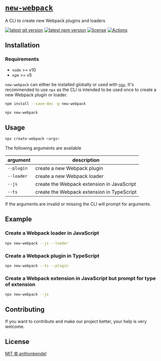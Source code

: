 # [`new-webpack`](https://github.com/anthonkendel/new-webpack)

A CLI to create new Webpack plugins and loaders

[![latest git version](https://img.shields.io/github/v/tag/anthonkendel/new-webpack?label=version)](https://github.com/anthonkendel/new-webpack)
[![latest npm version](https://img.shields.io/npm/v/new-webpack)](https://www.npmjs.com/package/new-webpack)
[![license](https://img.shields.io/github/license/anthonkendel/new-webpack)](https://github.com/anthonkendel/new-webpack/blob/master/LICENSE)
[![Actions](https://github.com/anthonkendel/new-webpack/workflows/Actions/badge.svg)](https://github.com/anthonkendel/new-webpack/actions)

## Installation

### Requirements

- `node` >= v10
- `npm` >= v5

`new-webpack` can either be installed globally or used with [`npx`](https://www.npmjs.com/package/npx). It's recommended to use `npx` as the CLI is intended to be used once to create a new Webpack plugin or loader.

```bash
npm install --save-dev -g new-webpack
```

```bash
npx new-webpack
```

## Usage

```bash
npx create-webpack <args>
```

The following arguments are available

| argument   | description                                |
| ---------- | ------------------------------------------ |
| `--plugin` | create a new Webpack plugin                |
| `--loader` | create a new Webpack loader                |
| `--js`     | create the Webpack extension in JavaScript |
| `--ts`     | create the Webpack extension in TypeScript |

If the arguments are invalid or missing the CLI will prompt for arguments.

## Example

### Create a Webpack loader in JavaScript

```bash
npx new-webpack --js --loader
```

### Create a Webpack plugin in TypeScript

```bash
npx new-webpack --ts --plugin
```

### Create a Webpack extension in JavaScript but prompt for type of extension

```bash
npx new-webpack --js
```

## Contributing

If you want to contribute and make our project better, your help is very welcome.

## License

[MIT © anthonkendel](https://choosealicense.com/licenses/mit/)
